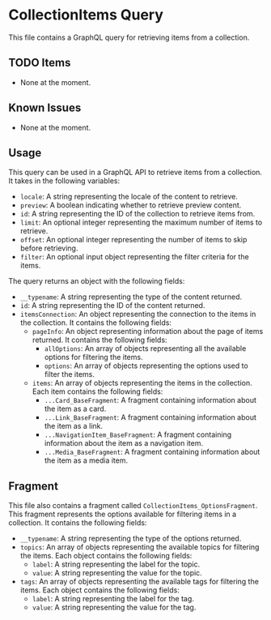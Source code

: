 # CollectionItems Query

This file contains a GraphQL query for retrieving items from a collection. 

## TODO Items
- None at the moment.

## Known Issues
- None at the moment.

## Usage
This query can be used in a GraphQL API to retrieve items from a collection. It takes in the following variables:
- `locale`: A string representing the locale of the content to retrieve.
- `preview`: A boolean indicating whether to retrieve preview content.
- `id`: A string representing the ID of the collection to retrieve items from.
- `limit`: An optional integer representing the maximum number of items to retrieve.
- `offset`: An optional integer representing the number of items to skip before retrieving.
- `filter`: An optional input object representing the filter criteria for the items.

The query returns an object with the following fields:
- `__typename`: A string representing the type of the content returned.
- `id`: A string representing the ID of the content returned.
- `itemsConnection`: An object representing the connection to the items in the collection. It contains the following fields:
  - `pageInfo`: An object representing information about the page of items returned. It contains the following fields:
    - `allOptions`: An array of objects representing all the available options for filtering the items.
    - `options`: An array of objects representing the options used to filter the items.
  - `items`: An array of objects representing the items in the collection. Each item contains the following fields:
    - `...Card_BaseFragment`: A fragment containing information about the item as a card.
    - `...Link_BaseFragment`: A fragment containing information about the item as a link.
    - `...NavigationItem_BaseFragment`: A fragment containing information about the item as a navigation item.
    - `...Media_BaseFragment`: A fragment containing information about the item as a media item.

## Fragment
This file also contains a fragment called `CollectionItems_OptionsFragment`. This fragment represents the options available for filtering items in a collection. It contains the following fields:
- `__typename`: A string representing the type of the options returned.
- `topics`: An array of objects representing the available topics for filtering the items. Each object contains the following fields:
  - `label`: A string representing the label for the topic.
  - `value`: A string representing the value for the topic.
- `tags`: An array of objects representing the available tags for filtering the items. Each object contains the following fields:
  - `label`: A string representing the label for the tag.
  - `value`: A string representing the value for the tag.